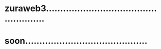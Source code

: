# zuraweb3.....................................................
# soon...........................................
